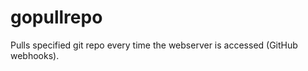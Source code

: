 gopullrepo
==========

Pulls specified git repo every time the webserver is accessed (GitHub webhooks).
